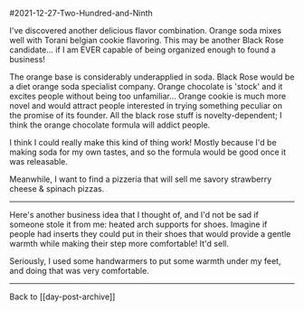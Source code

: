 #2021-12-27-Two-Hundred-and-Ninth

I've discovered another delicious flavor combination.  Orange soda mixes well with Torani belgian cookie flavoring.  This may be another Black Rose candidate... if I am EVER capable of being organized enough to found a business!

The orange base is considerably underapplied in soda.  Black Rose would be a diet orange soda specialist company.  Orange chocolate is 'stock' and it excites people without being too unfamiliar...  Orange cookie is much more novel and would attract people interested in trying something peculiar on the promise of its founder.  All the black rose stuff is novelty-dependent; I think the orange chocolate formula will addict people.

I think I could really make this kind of thing work!  Mostly because I'd be making soda for my own tastes, and so the formula would be good once it was releasable.

Meanwhile, I want to find a pizzeria that will sell me savory strawberry cheese & spinach pizzas.

---
Here's another business idea that I thought of, and I'd not be sad if someone stole it from me: heated arch supports for shoes.  Imagine if people had inserts they could put in their shoes that would provide a gentle warmth while making their step more comfortable!  It'd sell.

Seriously, I used some handwarmers to put some warmth under my feet, and doing that was very comfortable.

---
Back to [[day-post-archive]]